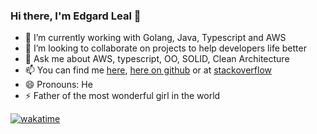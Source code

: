 ### Hi there, I'm Edgard Leal 👋

- 🔭 I’m currently working with Golang, Java, Typescript and AWS
- 👯 I’m looking to collaborate on projects to help developers life better
- 💬 Ask me about AWS, typescript, OO, SOLID, Clean Architecture
- 📫 You can find me [here](https://profile.codersrank.io/user/edgardleal/), [here on github](https://github.com/edgardleal/) or at [stackoverflow](https://stackoverflow.com/users/1959181/edgard-leal)
- 😄 Pronouns: He
- ⚡ Father of the most wonderful girl in the world

[![wakatime](https://wakatime.com/badge/user/5480354f-4a7b-4542-82f7-4dd0b9d5713b.svg)](https://wakatime.com/@5480354f-4a7b-4542-82f7-4dd0b9d5713b)

